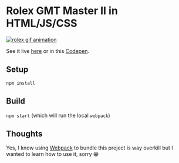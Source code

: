 # Rolex GMT Master II in HTML/JS/CSS

[![rolex gif animation](https://github.com/gamell/rolex-gmt-ii/blob/master/media/rolex-gmt-ii.gif)](https://gamell.github.io/rolex-gmt-ii)

See it live [here](https://gamell.github.io/rolex-gmt-ii) or in this [Codepen](https://codepen.io/gamell/pen/ozkPLQ).

## Setup

`npm install`

## Build

`npm start` (which will run the local `webpack`)

## Thoughts

Yes, I know using [Webpack](https://webpack.github.io/docs/usage.html) to bundle this project is way overkill but I wanted to learn how to use it, sorry :grin:
